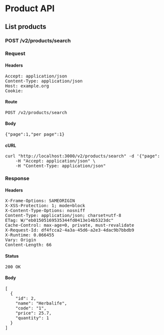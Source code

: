 # Product API

## List products

### POST /v2/products/search
### Request

#### Headers

<pre>Accept: application/json
Content-Type: application/json
Host: example.org
Cookie: </pre>

#### Route

<pre>POST /v2/products/search</pre>

#### Body

<pre>{"page":1,"per_page":1}</pre>

#### cURL

<pre class="request">curl &quot;http://localhost:3000/v2/products/search&quot; -d &#39;{&quot;page&quot;:1,&quot;per_page&quot;:1}&#39; -X POST \
	-H &quot;Accept: application/json&quot; \
	-H &quot;Content-Type: application/json&quot;</pre>

### Response

#### Headers

<pre>X-Frame-Options: SAMEORIGIN
X-XSS-Protection: 1; mode=block
X-Content-Type-Options: nosniff
Content-Type: application/json; charset=utf-8
ETag: W/&quot;eb01505169535344fd0413e14b5323dc&quot;
Cache-Control: max-age=0, private, must-revalidate
X-Request-Id: df4fcca2-4a3a-45d6-a2e3-4dac9b7bbdb9
X-Runtime: 0.066455
Vary: Origin
Content-Length: 66</pre>

#### Status

<pre>200 OK</pre>

#### Body

<pre>[
  {
    "id": 2,
    "name": "Herbalife",
    "code": "1",
    "price": 25.7,
    "quantity": 1
  }
]</pre>
